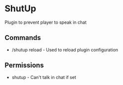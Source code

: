 # ShutUp
Plugin to prevent player to speak in chat

## Commands

- /shutup reload - Used to reload plugin configuration

## Permissions

- shutup - Can't talk in chat if set

